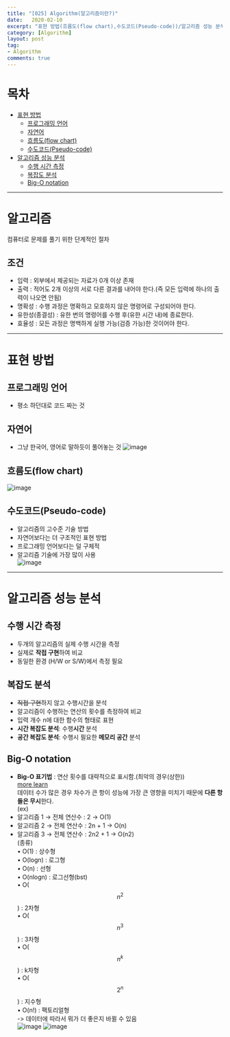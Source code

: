 ```yaml
---
title: "[025] Algorithm(알고리즘이란?)"
date:   2020-02-10
excerpt: "표현 방법(흐름도(flow chart),수도코드(Pseudo-code))/알고리즘 성능 분석(수행 시간 측정,복잡도 분석(Big-O notation))"
category: [Algorithm]
layout: post
tag:
- Algorithm
comments: true
---
```


# 목차
- [표현 방법](#표현-방법)
  * [프로그래밍 언어](#프로그래밍-언어)
  * [자연어](#자연어)
  * [흐름도(flow chart)](#흐름도-flow-chart-)
  * [수도코드(Pseudo-code)](#수도코드-pseudo-code-)
- [알고리즘 성능 분석](#알고리즘-성능-분석)
  * [수행 시간 측정](#수행-시간-측정)
  * [복잡도 분석](#복잡도-분석)
  * [Big-O notation](#big-o-notation)



---


# 알고리즘
컴퓨터로 문제를 풀기 위한 단계적인 절차       

## 조건
*	입력 : 외부에서 제공되는 자료가 0개 이상 존재     
*	출력 : 적어도 2개 이상의 서로 다른 결과를 내어야 한다.(즉 모든 입력에 하나의 출력이 나오면 안됨)        
*	명확성 : 수행 과정은 명확하고 모호하지 않은 명령어로 구성되어야 한다.         
*	유한성(종결성) : 유한 번의 명령어를 수행 후(유한 시간 내)에 종료한다.       
*	효율성 : 모든 과정은 명백하게 실행 가능(검증 가능)한 것이어야 한다.        

---

# 표현 방법

## 프로그래밍 언어    
* 평소 하던대로 코드 짜는 것

## 자연어
* 그냥 한국어, 영어로 말하듯이 풀어놓는 것
![image](https://user-images.githubusercontent.com/76824611/121222724-c0927880-c8c1-11eb-8ba1-5f5e2ec9e2f7.png)


## 흐름도(flow chart)
![image](https://user-images.githubusercontent.com/76824611/121222779-cc7e3a80-c8c1-11eb-93cd-9ee8f105e7ee.png)

## 수도코드(Pseudo-code)
*	알고리즘의 고수준 기술 방법     
*	자연어보다는 더 구조적인 표현 방법     
*	프로그래밍 언어보다는 덜 구체적     
*	알고리즘 기술에 가장 많이 사용     
![image](https://user-images.githubusercontent.com/76824611/121222900-eae43600-c8c1-11eb-8ed2-b095f6096f15.png)

---

# 알고리즘 성능 분석

## 수행 시간 측정
*	두개의 알고리즘의 실제 수행 시간을 측정     
*	실제로 **작접 구현**하여 비교    
*	동일한 환경 (H/W or S/W)에서 측정 필요    

## 복잡도 분석
*	~~직접 구현~~하지 않고 수행시간을 분석     
*	알고리즘이 수행하는 연산의 횟수를 측정하여 비교    
   *	입력 개수 n에 대한 함수의 형태로 표현     
*	**시간 복잡도 분석**: 수행**시간** 분석    
*	**공간 복잡도 분석**: 수행시 필요한 **메모리 공간** 분석     

## Big-O notation   
*	**Big-O 표기법** : 연산 횟수를 대략적으로 표시함.(최악의 경우(상한))           
[more learn](https://yerimoh.github.io/Algo4/)     
데이터 수가 많은 경우 차수가 큰 항이 성능에 가장 큰 영향을 미치기 때문에 **다른 항들은 무시**한다.   
(ex)      
*	알고리즘 1 → 전체 연산수 : 2 → O(1)     
*	알고리즘 2 → 전체 연산수 : 2n + 1 → O(n)      
*	알고리즘 3 → 전체 연산수 : 2n2 + 1  → O(n2)    
(종류)    
•	O(1) : 상수형    
•	O(logn) : 로그형    
•	O(n) : 선형   
•	O(nlogn) : 로그선형(bst)    
•	O($$n^2$$) : 2차형   
•	O($$n^3$$) : 3차형   
•	O($$n^k$$) : k차형   
•	O($$2^n$$) : 지수형   
•	O(n!) : 팩토리얼형     
->	데이터에 따라서 뭐가 더 좋은지 바뀔 수 있음    
![image](https://user-images.githubusercontent.com/76824611/121224082-2a5f5200-c8c3-11eb-8de2-39f1a6c7d24b.png)
![image](https://user-images.githubusercontent.com/76824611/121224084-2cc1ac00-c8c3-11eb-9d07-5c18e9937206.png)


